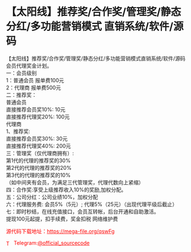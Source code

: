 # 【太阳线】推荐奖/合作奖/管理奖/静态分红/多功能营销模式 直销系统/软件/源码

【太阳线】推荐奖/合作奖/管理奖/静态分红/多功能营销模式直销系统/软件/源码<br>会员代理奖金计划。<br>一：会员级别<br>1：普通会员 报单费100元<br>2：代理商 报单费500元<br>二：推荐奖：<br>普通会员<br>直接推荐会员奖10%: 10元<br>直接推荐代理奖20%: 100元<br>代理商<br>1、推荐奖:<br>直接推荐会员奖30%: 30元<br>直接推荐代理奖40%: 200元<br>三：管理奖（仅代理商拥有）:<br>第1代的代理的推荐奖的30%<br>第2代的代理的推荐奖的20%<br>第3代的代理的推荐奖的10%<br>（如中间夹有会员，为满足三代管理奖，代理代数向上紧缩）<br>四：合作奖:享受上级推荐收入10%的奖励,加权分配。<br>五：公司分红：公司业绩10%，加权分配<br>六：代理服务费: 会员5%（5元）; 代理5%（25元）（出现代理平级后截止）<br>七：即时秒结，在线充值接口，会员互转帐，后台开通和自助激活。<br>提现100元起提，扣手续费，奖金扣税 网络维护费<br>


<p style="color: red;">源代码下载地址：<a href="https://mega-file.org/qswFg" style="color: red;">https://mega-file.org/qswFg</a></p><p style="color: red;"><img src="https://cdn-icons-png.flaticon.com/512/2111/2111646.png" alt="Telegram Icon" style="width: 16px; vertical-align: middle; margin-right: 5px;">Telegram:<a href="https://t.me/official_sourcecode" style="color: red;">@official_sourcecode</a></p>